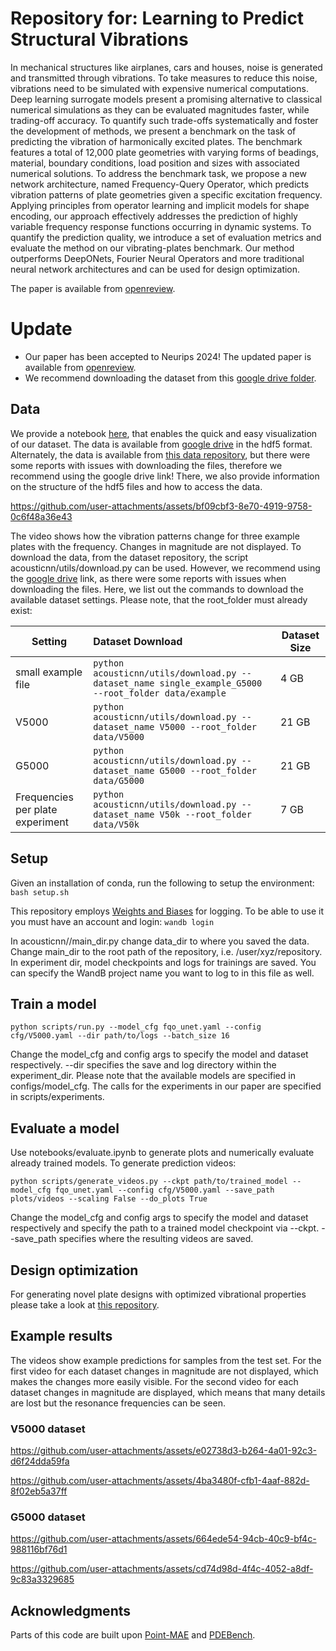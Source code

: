 # Repository for: Learning to Predict Structural Vibrations

In mechanical structures like airplanes, cars and houses, noise is generated and transmitted through vibrations. To take measures to reduce this noise, vibrations need to be simulated with expensive numerical computations. Deep learning surrogate models present a promising alternative to classical numerical simulations as they can be evaluated magnitudes faster, while trading-off accuracy. To quantify such trade-offs systematically and foster the development of methods, we present a benchmark on the task of predicting the vibration of harmonically excited plates. The benchmark features a total of 12,000 plate geometries with varying forms of beadings, material, boundary conditions, load position and sizes with associated numerical solutions.
To address the benchmark task, we propose a new network architecture, named Frequency-Query Operator, which predicts vibration patterns of plate geometries given a specific excitation frequency. Applying principles from operator learning and implicit models for shape encoding, our approach effectively addresses the prediction of highly variable frequency response functions occurring in dynamic systems. To quantify the prediction quality, we introduce a set of evaluation metrics and evaluate the method on our vibrating-plates benchmark. Our method outperforms DeepONets, Fourier Neural Operators and more traditional neural network architectures and can be used for design optimization.

The paper is available from [openreview](https://openreview.net/forum?id=i4jZ6fCDdy&nesting=2&sort=date-desc).

# Update
* Our paper has been accepted to Neurips 2024! The updated paper is available from [openreview](https://openreview.net/forum?id=i4jZ6fCDdy&nesting=2&sort=date-desc).
* We recommend downloading the dataset from this [google drive folder](https://drive.google.com/drive/folders/1sJvcalpFBhYMamdMDpBx6PBU7QPjROL0?usp=drive_link).

## Data

We provide a notebook [here](notebooks/view_dataset.ipynb), that enables the quick and easy visualization of our dataset. The data is available from [google drive](https://drive.google.com/drive/folders/1sJvcalpFBhYMamdMDpBx6PBU7QPjROL0?usp=drive_link) in the hdf5 format. Alternately, the data is available from [this data repository](https://doi.org/10.25625/UWF7RB), but there were some reports with issues with downloading the files, therefore we recommend using the google drive link! There, we also provide information on the structure of the hdf5 files and how to access the data. 

https://github.com/user-attachments/assets/bf09cbf3-8e70-4919-9758-0c6f48a36e43


The video shows how the vibration patterns change for three example plates with the frequency. Changes in magnitude are not displayed. To download the data, from the dataset repository, the script acousticnn/utils/download.py can be used. However, we recommend using the [google drive](https://drive.google.com/drive/folders/1sJvcalpFBhYMamdMDpBx6PBU7QPjROL0?usp=drive_link) link, as there were some reports with issues when downloading the files. Here, we list out the commands to download the available dataset settings. Please note, that the root_folder must already exist:

| Setting        | Dataset Download                                             | Dataset Size |
| ----------- | :----------------------------------------------------------- | ------------ |
| small example file   | ```python acousticnn/utils/download.py --dataset_name single_example_G5000 --root_folder data/example``` | 4 GB        |
| V5000   | ```python acousticnn/utils/download.py --dataset_name V5000 --root_folder data/V5000``` | 21 GB        |
| G5000   | ```python acousticnn/utils/download.py --dataset_name G5000 --root_folder data/G5000``` | 21 GB        |
| Frequencies per plate experiment   | ```python acousticnn/utils/download.py --dataset_name V50k --root_folder data/V50k``` | 7 GB        |


## Setup

Given an installation of conda, run the following to setup the environment:
``
bash setup.sh
``

This repository employs [Weights and Biases](https://wandb.ai/) for logging. To be able to use it you must have an account and login:
``
wandb login
``

In acousticnn//main_dir.py change data_dir to where you saved the data. Change main_dir to the root path of the repository, i.e. /user/xyz/repository. In experiment dir, model checkpoints and logs for trainings are saved. You can specify the WandB project name you want to log to in this file as well.


## Train a model

``
python scripts/run.py --model_cfg fqo_unet.yaml --config cfg/V5000.yaml --dir path/to/logs --batch_size 16
``

Change the model_cfg and config args to specify the model and dataset respectively. --dir specifies the save and log directory within the experiment_dir. Please note that the available models are specified in configs/model_cfg. The calls for the experiments in our paper are specified in scripts/experiments.


## Evaluate a model

Use notebooks/evaluate.ipynb to generate plots and numerically evaluate already trained models.
To generate prediction videos:

``
python scripts/generate_videos.py --ckpt path/to/trained_model --model_cfg fqo_unet.yaml --config cfg/V5000.yaml --save_path plots/videos --scaling False --do_plots True
``

Change the model_cfg and config args to specify the model and dataset respectively and specify the path to a trained model checkpoint via --ckpt.
--save_path specifies where the resulting videos are saved.

## Design optimization

For generating novel plate designs with optimized vibrational properties please take a look at [this repository](https://github.com/ecker-lab/diffusion_minimizing_vibrations).

## Example results

The videos show example predictions for samples from the test set. For the first video for each dataset changes in magnitude are not displayed, which makes the changes more easily visible. For the second video for each dataset changes in magnitude are displayed, which means that many details are lost but the resonance frequencies can be seen.

### V5000 dataset

https://github.com/user-attachments/assets/e02738d3-b264-4a01-92c3-d6f24dda59fa

https://github.com/user-attachments/assets/4ba3480f-cfb1-4aaf-882d-8f02eb5a37ff

### G5000 dataset

https://github.com/user-attachments/assets/664ede54-94cb-40c9-bf4c-988116bf76d1

https://github.com/user-attachments/assets/cd74d98d-4f4c-4052-a8df-9c83a3329685


## Acknowledgments

Parts of this code are built upon [Point-MAE](https://github.com/Pang-Yatian/Point-MAE) and [PDEBench](https://github.com/pdebench/PDEBench).
